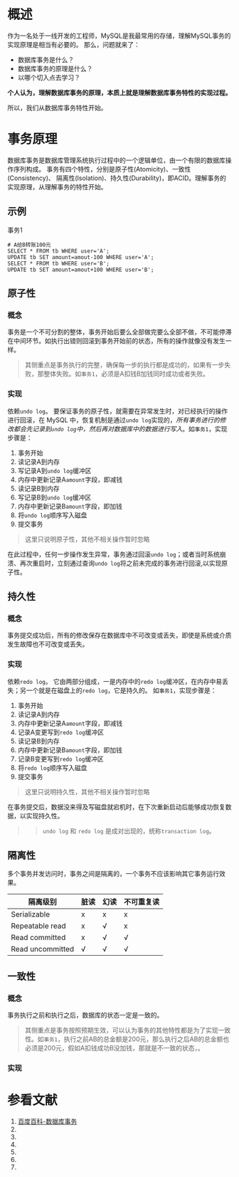 # 概述
作为一名处于一线开发的工程师，MySQL是我最常用的存储，理解MySQL事务的实现原理是相当有必要的。
那么，问题就来了：
- 数据库事务是什么？
- 数据库事务的原理是什么？
- 以哪个切入点去学习？

__个人认为，理解数据库事务的原理，本质上就是理解数据库事务特性的实现过程。__

所以，我们从数据库事务特性开始。

# 事务原理
数据库事务是数据库管理系统执行过程中的一个逻辑单位，由一个有限的数据库操作序列构成。
事务有四个特性，分别是原子性(Atomicity)、一致性(Consistency)、 隔离性(Isolation)、持久性(Durability)，即ACID。理解事务的实现原理，从理解事务的特性开始。

## 示例
事务1
```
# A给B转账100元
SELECT * FROM tb WHERE user='A'; 
UPDATE tb SET amount=amout-100 WHERE user='A';
SELECT * FROM tb WHERE user='B';
UPDATE tb SET amount=amout+100 WHERE user='B';
```

## 原子性
### 概念
事务是一个不可分割的整体，事务开始后要么全部做完要么全部不做，不可能停滞在中间环节。如执行出错则回滚到事务开始前的状态，所有的操作就像没有发生一样。

> 其侧重点是事务执行的完整，确保每一步的执行都是成功的，如果有一步失败，那整体失败。如`事务1`，必须是A扣钱B加钱同时成功或者失败。
### 实现
依赖`undo log`。
要保证事务的原子性，就需要在异常发生时，对已经执行的操作进行回滚，在 MySQL 中，恢复机制是通过`undo log`实现的，*所有事务进行的修改都会先记录到`undo log`中，然后再对数据库中的数据进行写入*。如`事务1`，实现步骤是：
1. 事务开始
1. 读记录A到内存
1. 写记录A到`undo log`缓冲区
1. 内存中更新记录A`amount`字段，即减钱
1. 读记录B到内存
1. 写记录B到`undo log`缓冲区
1. 内存中更新记录B`amount`字段，即加钱
1. 将`undo log`顺序写入磁盘
1. 提交事务
> 这里只说明原子性，其他不相关操作暂时忽略  

在此过程中，任何一步操作发生异常，事务通过回滚`undo log`；或者当时系统崩溃、再次重启时，立刻通过查询`undo log`将之前未完成的事务进行回滚,以实现原子性。

## 持久性
### 概念
事务提交成功后，所有的修改保存在数据库中不可改变或丢失，即使是系统或介质发生故障也不可改变或丢失。

### 实现
依赖`redo log`。
它由两部分组成，一是内存中的`redo log`缓冲区，在内存中易丢失；另一个就是在磁盘上的`redo log`，它是持久的。
如`事务1`，实现步骤是：
1. 事务开始
1. 读记录A到内存
1. 内存中更新记录A`amount`字段，即减钱
1. 记录A变更写到`redo log`缓冲区
1. 读记录B到内存
1. 内存中更新记录B`amount`字段，即加钱
1. 记录B变更写到`redo log`缓冲区
1. 将`redo log`顺序写入磁盘
1. 提交事务
> 这里只说明持久性，其他不相关操作暂时忽略  

在事务提交后，数据没来得及写磁盘就宕机时，在下次重新启动后能够成功恢复数据，以实现持久性。

>> `undo log` 和 `redo log` 是成对出现的，统称`transaction log`。

## 隔离性
多个事务并发访问时，事务之间是隔离的，一个事务不应该影响其它事务运行效果。

隔离级别          | 脏读 | 幻读 | 不可重复读 |
-----------------|-----|-----|----------|
Serializable     |  x  |  x  |    x     |
Repeatable read  |  x  |  √  |    x     |
Read committed   |  x  |  √  |    √     |
Read uncommitted |  √  |  √  |    √     |


## 一致性
### 概念
事务执行之前和执行之后，数据库的状态一定是一致的。
> 其侧重点是事务按照预期生效，可以认为事务的其他特性都是为了实现一致性。如`事务1`，执行之前AB的总金额是200元，那么执行之后AB的总金额也必须是200元，假如A扣钱成功B没加钱，那就是不一致的状态，。

### 实现


# 参看文献
1. [百度百科-数据库事务](https://baike.baidu.com/item/%E6%95%B0%E6%8D%AE%E5%BA%93%E4%BA%8B%E5%8A%A1)
1. []()
1. []()
1. []()
1. []()
1. []()
1. []()

